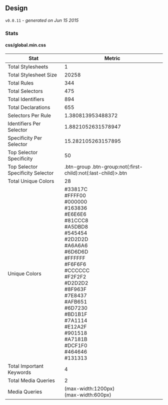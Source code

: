 ## Design
`v0.0.11` - *generated on Jun 15 2015*
### Stats
#### css/global.min.css
|Stat|Metric|
|---|---|
|Total Stylesheets|1|
|Total Stylesheet Size|20258|
|Total Rules|344|
|Total Selectors|475|
|Total Identifiers|894|
|Total Declarations|655|
|Selectors Per Rule|1.380813953488372|
|Identifiers Per Selector|1.8821052631578947|
|Specificity Per Selector|15.282105263157895|
|Top Selector Specificity|50|
|Top Selector Specificity Selector|.btn-group .btn-group:not(:first-child):not(:last-child)>.btn|
|Total Unique Colors|28|
|Unique Colors|#33817C<br/>#FFFF00<br/>#000000<br/>#163836<br/>#E6E6E6<br/>#81CCC8<br/>#A5DBD8<br/>#545454<br/>#2D2D2D<br/>#A6A6A6<br/>#6D6D6D<br/>#FFFFFF<br/>#F6F6F6<br/>#CCCCCC<br/>#F2F2F2<br/>#D2D2D2<br/>#8F963F<br/>#7E8437<br/>#AFB651<br/>#6D7230<br/>#BD1B1F<br/>#7A1114<br/>#E12A2F<br/>#901518<br/>#A7181B<br/>#DCF1F0<br/>#464646<br/>#131313|
|Total Important Keywords|4|
|Total Media Queries|2|
|Media Queries|(max-width:1200px)<br/>(max-width:600px)|